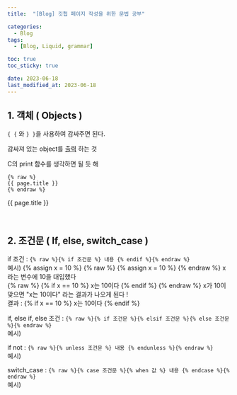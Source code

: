 ```yaml
---
title:  "[Blog] 깃헙 페이지 작성을 위한 문법 공부" 

categories:
  - Blog
tags:
  - [Blog, Liquid, grammar]

toc: true
toc_sticky: true

date: 2023-06-18
last_modified_at: 2023-06-18
---
```



## 1. 객체 ( Objects )

`{ {` 와 `} }`을 사용하여 감싸주면 된다.

감싸져 있는 object를 <u>출력</u> 하는 것

C의 print 함수를 생각하면 될 듯 해 

```
{% raw %}
{{ page.title }}
{% endraw %}
```
{{ page.title }}



<br>

## 2. 조건문 ( If, else, switch_case )
if 조건 : `{% raw %}{% if 조건문 %} 내용 {% endif %}{% endraw %}`
<br>
예시) 
{% assign x = 10 %}
{% raw %}
{% assign x = 10 %}
{% endraw %}
x 라는 변수에 10을 대입했다
<br>
{% raw %}
{% if x == 10 %} x는 10이다 {% endif %}
{% endraw %}
x가 10이 맞으면 "x는 10이다" 라는 결과가 나오게 된다 !
<br>
결과 : {% if x == 10 %} x는 10이다 {% endif %}


if, else if, else 조건 : `{% raw %}{% if 조건문 %}{% elsif 조건문 %}{% else 조건문 %}{% endraw %}`
<br>
예시)




if not : `{% raw %}{% unless 조건문 %} 내용 {% endunless %}{% endraw %}`
<br>
예시)



switch_case : `{% raw %}{% case 조건문 %}{% when 값 %} 내용 {% endcase %}{% endraw %}`
<br>
예시)
